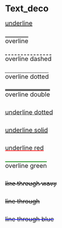 # Text_deco
<!DOCTYPE html>
<html>
<head>
   <title> The border-style Property </title>
   <style type="text/css">
      #a{
         text-decoration:underline;}
         #b{
text-decoration:overline;}
        #c{
text-decoration:overline dashed;}
        #d{
text-decoration:overline dotted;}
        #e{ 
text-decoration:overline double;}
       #f{ 
text-decoration:underline dotted;}
         #g{
text-decoration:underline solid;}
       #h{
 text-decoration:underline red;}
        #i{
text-decoration:overline green;}
       #j{
 text-decoration: line-through wavy;}
        #k{ 
text-decoration: line-through;}
       #l{
 text-decoration: line-through blue;}
      #a,#b,#c,#d,#e,#f,#g,#h ,#i,#j,#k,#l
{
font-size:20px;
}
   </style>
</head>
<body>
   
<div id ="a">underline</div><br><br>
<div id ="b">overline</div><br><br>
<div id ="c">overline dashed</div><br><br>
<div id ="d">overline dotted</div><br><br>
<div id ="e">overline double</div><br><br>
<div id ="f">underline dotted</div><br><br>
<div id ="g">underline solid</div><br><br>
<div id ="h">underline red</div><br><br>
<div id ="i">overline green</div><br><br>
<div id ="j">line through wavy</div><br><br>
<div id ="k">line through</div><br><br>
<div id ="l">line through blue</div><br><br>

</body>
</html>
